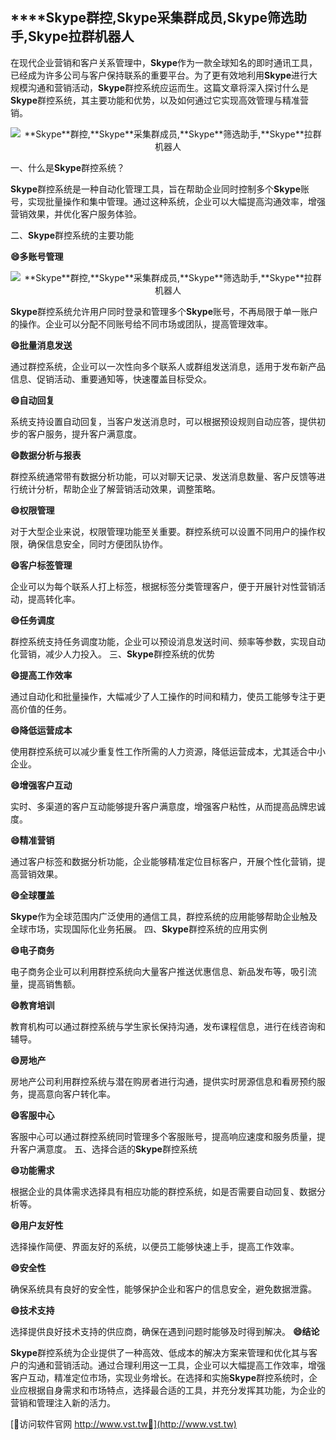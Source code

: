 ## ****Skype**群控,**Skype**采集群成员,**Skype**筛选助手,**Skype**拉群机器人**

在现代企业营销和客户关系管理中，**Skype**作为一款全球知名的即时通讯工具，已经成为许多公司与客户保持联系的重要平台。为了更有效地利用**Skype**进行大规模沟通和营销活动，**Skype**群控系统应运而生。这篇文章将深入探讨什么是**Skype**群控系统，其主要功能和优势，以及如何通过它实现高效管理与精准营销。

 <center><img src="https://vst.tw/MP4/tuiguang/png/2.png" alt="**Skype**群控,**Skype**采集群成员,**Skype**筛选助手,**Skype**拉群机器人"></center>

一、什么是**Skype**群控系统？

**Skype**群控系统是一种自动化管理工具，旨在帮助企业同时控制多个**Skype**账号，实现批量操作和集中管理。通过这种系统，企业可以大幅提高沟通效率，增强营销效果，并优化客户服务体验。

二、**Skype**群控系统的主要功能

**😄多账号管理**

 <center><img src="https://vst.tw/MP4/tuiguang/png/2.png" alt="**Skype**群控,**Skype**采集群成员,**Skype**筛选助手,**Skype**拉群机器人"></center>

**Skype**群控系统允许用户同时登录和管理多个**Skype**账号，不再局限于单一账户的操作。企业可以分配不同账号给不同市场或团队，提高管理效率。

**😄批量消息发送**

通过群控系统，企业可以一次性向多个联系人或群组发送消息，适用于发布新产品信息、促销活动、重要通知等，快速覆盖目标受众。

**😄自动回复**

系统支持设置自动回复，当客户发送消息时，可以根据预设规则自动应答，提供初步的客户服务，提升客户满意度。

**😄数据分析与报表**

群控系统通常带有数据分析功能，可以对聊天记录、发送消息数量、客户反馈等进行统计分析，帮助企业了解营销活动效果，调整策略。

**😄权限管理**

对于大型企业来说，权限管理功能至关重要。群控系统可以设置不同用户的操作权限，确保信息安全，同时方便团队协作。

**😄客户标签管理**

企业可以为每个联系人打上标签，根据标签分类管理客户，便于开展针对性营销活动，提高转化率。

**😄任务调度**

群控系统支持任务调度功能，企业可以预设消息发送时间、频率等参数，实现自动化营销，减少人力投入。
三、**Skype**群控系统的优势

**😄提高工作效率**

通过自动化和批量操作，大幅减少了人工操作的时间和精力，使员工能够专注于更高价值的任务。

**😄降低运营成本**

使用群控系统可以减少重复性工作所需的人力资源，降低运营成本，尤其适合中小企业。

**😄增强客户互动**

实时、多渠道的客户互动能够提升客户满意度，增强客户粘性，从而提高品牌忠诚度。

**😄精准营销**

通过客户标签和数据分析功能，企业能够精准定位目标客户，开展个性化营销，提高营销效果。

**😄全球覆盖**

**Skype**作为全球范围内广泛使用的通信工具，群控系统的应用能够帮助企业触及全球市场，实现国际化业务拓展。
四、**Skype**群控系统的应用实例

**😄电子商务**

电子商务企业可以利用群控系统向大量客户推送优惠信息、新品发布等，吸引流量，提高销售额。

**😄教育培训**

教育机构可以通过群控系统与学生家长保持沟通，发布课程信息，进行在线咨询和辅导。

**😄房地产**

房地产公司利用群控系统与潜在购房者进行沟通，提供实时房源信息和看房预约服务，提高意向客户转化率。

**😄客服中心**

客服中心可以通过群控系统同时管理多个客服账号，提高响应速度和服务质量，提升客户满意度。
五、选择合适的**Skype**群控系统

**😄功能需求**

根据企业的具体需求选择具有相应功能的群控系统，如是否需要自动回复、数据分析等。

**😄用户友好性**

选择操作简便、界面友好的系统，以便员工能够快速上手，提高工作效率。

**😄安全性**

确保系统具有良好的安全性，能够保护企业和客户的信息安全，避免数据泄露。

**😄技术支持**

选择提供良好技术支持的供应商，确保在遇到问题时能够及时得到解决。
**😄结论**

**Skype**群控系统为企业提供了一种高效、低成本的解决方案来管理和优化其与客户的沟通和营销活动。通过合理利用这一工具，企业可以大幅提高工作效率，增强客户互动，精准定位市场，实现业务增长。在选择和实施**Skype**群控系统时，企业应根据自身需求和市场特点，选择最合适的工具，并充分发挥其功能，为企业的营销和管理注入新的活力。


[👻访问软件官网 http://www.vst.tw👻](http://www.vst.tw)
